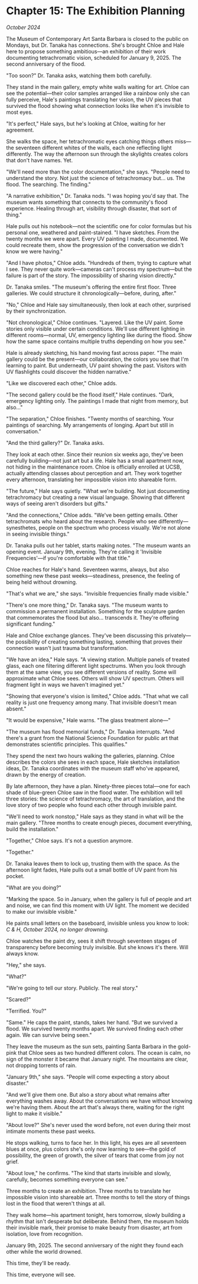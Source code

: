 # Chapter 15: The Exhibition Planning
*October 2024*

The Museum of Contemporary Art Santa Barbara is closed to the public on Mondays, but Dr. Tanaka has connections. She's brought Chloe and Hale here to propose something ambitious—an exhibition of their work documenting tetrachromatic vision, scheduled for January 9, 2025. The second anniversary of the flood.

"Too soon?" Dr. Tanaka asks, watching them both carefully.

They stand in the main gallery, empty white walls waiting for art. Chloe can see the potential—their color samples arranged like a rainbow only she can fully perceive, Hale's paintings translating her vision, the UV pieces that survived the flood showing what connection looks like when it's invisible to most eyes.

"It's perfect," Hale says, but he's looking at Chloe, waiting for her agreement.

She walks the space, her tetrachromatic eyes catching things others miss—the seventeen different whites of the walls, each one reflecting light differently. The way the afternoon sun through the skylights creates colors that don't have names. Yet.

"We'll need more than the color documentation," she says. "People need to understand the story. Not just the science of tetrachromacy but... us. The flood. The searching. The finding."

"A narrative exhibition," Dr. Tanaka nods. "I was hoping you'd say that. The museum wants something that connects to the community's flood experience. Healing through art, visibility through disaster, that sort of thing."

Hale pulls out his notebook—not the scientific one for color formulas but his personal one, weathered and paint-stained. "I have sketches. From the twenty months we were apart. Every UV painting I made, documented. We could recreate them, show the progression of the conversation we didn't know we were having."

"And I have photos," Chloe adds. "Hundreds of them, trying to capture what I see. They never quite work—cameras can't process my spectrum—but the failure is part of the story. The impossibility of sharing vision directly."

Dr. Tanaka smiles. "The museum's offering the entire first floor. Three galleries. We could structure it chronologically—before, during, after."

"No," Chloe and Hale say simultaneously, then look at each other, surprised by their synchronization.

"Not chronological," Chloe continues. "Layered. Like the UV paint. Some stories only visible under certain conditions. We'll use different lighting in different rooms—normal, UV, emergency lighting like during the flood. Show how the same space contains multiple truths depending on how you see."

Hale is already sketching, his hand moving fast across paper. "The main gallery could be the present—our collaboration, the colors you see that I'm learning to paint. But underneath, UV paint showing the past. Visitors with UV flashlights could discover the hidden narrative."

"Like we discovered each other," Chloe adds.

"The second gallery could be the flood itself," Hale continues. "Dark, emergency lighting only. The paintings I made that night from memory, but also..."

"The separation," Chloe finishes. "Twenty months of searching. Your paintings of searching. My arrangements of longing. Apart but still in conversation."

"And the third gallery?" Dr. Tanaka asks.

They look at each other. Since their reunion six weeks ago, they've been carefully building—not just art but a life. Hale has a small apartment now, not hiding in the maintenance room. Chloe is officially enrolled at UCSB, actually attending classes about perception and art. They work together every afternoon, translating her impossible vision into shareable form.

"The future," Hale says quietly. "What we're building. Not just documenting tetrachromacy but creating a new visual language. Showing that different ways of seeing aren't disorders but gifts."

"And the connections," Chloe adds. "We've been getting emails. Other tetrachromats who heard about the research. People who see differently—synesthetes, people on the spectrum who process visually. We're not alone in seeing invisible things."

Dr. Tanaka pulls out her tablet, starts making notes. "The museum wants an opening event. January 9th, evening. They're calling it 'Invisible Frequencies'—if you're comfortable with that title."

Chloe reaches for Hale's hand. Seventeen warms, always, but also something new these past weeks—steadiness, presence, the feeling of being held without drowning.

"That's what we are," she says. "Invisible frequencies finally made visible."

"There's one more thing," Dr. Tanaka says. "The museum wants to commission a permanent installation. Something for the sculpture garden that commemorates the flood but also... transcends it. They're offering significant funding."

Hale and Chloe exchange glances. They've been discussing this privately—the possibility of creating something lasting, something that proves their connection wasn't just trauma but transformation.

"We have an idea," Hale says. "A viewing station. Multiple panels of treated glass, each one filtering different light spectrums. When you look through them at the same view, you see different versions of reality. Some will approximate what Chloe sees. Others will show UV spectrum. Others will fragment light in ways we haven't imagined yet."

"Showing that everyone's vision is limited," Chloe adds. "That what we call reality is just one frequency among many. That invisible doesn't mean absent."

"It would be expensive," Hale warns. "The glass treatment alone—"

"The museum has flood memorial funds," Dr. Tanaka interrupts. "And there's a grant from the National Science Foundation for public art that demonstrates scientific principles. This qualifies."

They spend the next two hours walking the galleries, planning. Chloe describes the colors she sees in each space, Hale sketches installation ideas, Dr. Tanaka coordinates with the museum staff who've appeared, drawn by the energy of creation.

By late afternoon, they have a plan. Ninety-three pieces total—one for each shade of blue-green Chloe saw in the flood water. The exhibition will tell three stories: the science of tetrachromacy, the art of translation, and the love story of two people who found each other through invisible paint.

"We'll need to work nonstop," Hale says as they stand in what will be the main gallery. "Three months to create enough pieces, document everything, build the installation."

"Together," Chloe says. It's not a question anymore.

"Together."

Dr. Tanaka leaves them to lock up, trusting them with the space. As the afternoon light fades, Hale pulls out a small bottle of UV paint from his pocket.

"What are you doing?"

"Marking the space. So in January, when the gallery is full of people and art and noise, we can find this moment with UV light. The moment we decided to make our invisible visible."

He paints small letters on the baseboard, invisible unless you know to look: *C & H, October 2024, no longer drowning.*

Chloe watches the paint dry, sees it shift through seventeen stages of transparency before becoming truly invisible. But she knows it's there. Will always know.

"Hey," she says.

"What?"

"We're going to tell our story. Publicly. The real story."

"Scared?"

"Terrified. You?"

"Same." He caps the paint, stands, takes her hand. "But we survived a flood. We survived twenty months apart. We survived finding each other again. We can survive being seen."

They leave the museum as the sun sets, painting Santa Barbara in the gold-pink that Chloe sees as two hundred different colors. The ocean is calm, no sign of the monster it became that January night. The mountains are clear, not dropping torrents of rain.

"January 9th," she says. "People will come expecting a story about disaster."

"And we'll give them one. But also a story about what remains after everything washes away. About the conversations we have without knowing we're having them. About the art that's always there, waiting for the right light to make it visible."

"About love?" She's never used the word before, not even during their most intimate moments these past weeks.

He stops walking, turns to face her. In this light, his eyes are all seventeen blues at once, plus colors she's only now learning to see—the gold of possibility, the green of growth, the silver of tears that come from joy not grief.

"About love," he confirms. "The kind that starts invisible and slowly, carefully, becomes something everyone can see."

Three months to create an exhibition. Three months to translate her impossible vision into shareable art. Three months to tell the story of things lost in the flood that weren't things at all.

They walk home—his apartment tonight, hers tomorrow, slowly building a rhythm that isn't desperate but deliberate. Behind them, the museum holds their invisible mark, their promise to make beauty from disaster, art from isolation, love from recognition.

January 9th, 2025. The second anniversary of the night they found each other while the world drowned.

This time, they'll be ready.

This time, everyone will see.